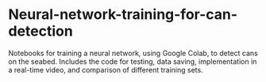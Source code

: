 # Neural-network-training-for-can-detection
Notebooks for training a neural network, using Google Colab, to detect cans on the seabed. Includes the code for testing, data saving, implementation in a real-time video, and comparison of different training sets.
